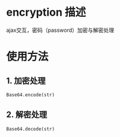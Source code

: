 # encryption 描述

ajax交互，密码（password）加密与解密处理

# 使用方法
## 1. 加密处理
	Base64.encode(str)
## 2. 解密处理
	Base64.decode(str)
